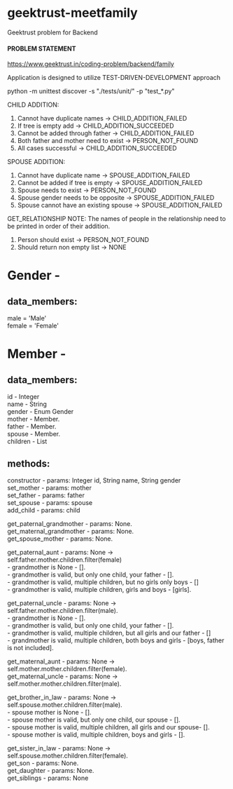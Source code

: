 # geektrust-meetfamily
Geektrust problem for Backend 

#### PROBLEM STATEMENT #####

https://www.geektrust.in/coding-problem/backend/family

Application is designed to utilize TEST-DRIVEN-DEVELOPMENT approach

python -m unittest discover -s "./tests/unit/" -p "test_*.py"

CHILD ADDITION:
1. Cannot have duplicate names -> CHILD_ADDITION_FAILED
2. If tree is empty add -> CHILD_ADDITION_SUCCEEDED
3. Cannot be added through father -> CHILD_ADDITION_FAILED
4. Both father and mother need to exist -> PERSON_NOT_FOUND
5. All cases successful -> CHILD_ADDITION_SUCCEEDED

SPOUSE ADDITION:
1. Cannot have duplicate name -> SPOUSE_ADDITION_FAILED
2. Cannot be added if tree is empty -> SPOUSE_ADDITION_FAILED
3. Spouse needs to exist -> PERSON_NOT_FOUND
4. Spouse gender needs to be opposite -> SPOUSE_ADDITION_FAILED
5. Spouse cannot have an existing spouse -> SPOUSE_ADDITION_FAILED

GET_RELATIONSHIP NOTE:
The names of people in the relationship need to be printed in order of their addition.
1. Person should exist -> PERSON_NOT_FOUND
2. Should return non empty list -> NONE


Gender - 
===============

data_members:
-------------

male = 'Male' </br>
female = 'Female' </br>



Member -
================

data_members:
--------------

id - Integer </br>
name - String </br>
gender - Enum Gender </br>
mother - Member. </br>
father - Member. </br>
spouse - Member. </br>
children - List <Member> </br>

methods:
-----------------
constructor - params: Integer id, String name, String gender  </br>
set_mother - params: <Member> mother </br>
set_father - params: <Member> father </br>
set_spouse - params: <Member> spouse </br>
add_child - params: <Member> child </br>

get_paternal_grandmother - params: None. </br>
get_maternal_grandmother - params: None. </br>
get_spouse_mother - params: None. </br>

get_paternal_aunt - params: None -> self.father.mother.children.filter(female) </br>
    - grandmother is None - []. </br>
    - grandmother is valid, but only one child, your father - []. </br>
    - grandmother is valid, multiple children, but no girls only boys - [] </br>
    - grandmother is valid, multiple children, girls and boys - [girls]. </br>

get_paternal_uncle - params: None -> self.father.mother.children.filter(male). </br>
    - grandmother is None - []. </br>
    - grandmother is valid, but only one child, your father - []. </br>
    - grandmother is valid, multiple children, but all girls and our father - [] </br>
    - grandmother is valid, multiple children, both boys and girls - [boys, father is not included]. </br>

get_maternal_aunt - params: None -> self.mother.mother.children.filter(female).  </br>
get_maternal_uncle - params: None -> self.mother.mother.children.filter(male). </br>

get_brother_in_law - params: None -> self.spouse.mother.children.filter(male).  </br>
    - spouse mother is None - []. </br>
    - spouse mother is valid, but only one child, our spouse - []. </br>
    - spouse mother is valid, multiple children, all girls and our spouse- []. </br>
    - spouse mother is valid, multiple children, boys and girls - []. </br>

get_sister_in_law - params: None -> self.spouse.mother.children.filter(female). </br>
get_son - params: None. </br>
get_daughter - params: None. </br>
get_siblings - params: None  </br>



